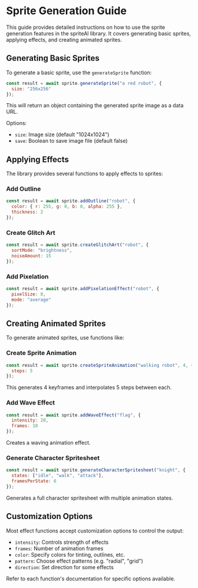 # Sprite Generation Guide

This guide provides detailed instructions on how to use the sprite generation features in the spriteAI library. It covers generating basic sprites, applying effects, and creating animated sprites.

## Generating Basic Sprites

To generate a basic sprite, use the `generateSprite` function:

```javascript
const result = await sprite.generateSprite("a red robot", {
  size: "256x256"
});
```

This will return an object containing the generated sprite image as a data URL.

Options:
- `size`: Image size (default "1024x1024")
- `save`: Boolean to save image file (default false)

## Applying Effects

The library provides several functions to apply effects to sprites:

### Add Outline

```javascript 
const result = await sprite.addOutline("robot", {
  color: { r: 255, g: 0, b: 0, alpha: 255 },
  thickness: 2
});
```

### Create Glitch Art

```javascript
const result = await sprite.createGlitchArt("robot", {
  sortMode: "brightness",
  noiseAmount: 15  
});
```

### Add Pixelation

```javascript
const result = await sprite.addPixelationEffect("robot", {
  pixelSize: 8,
  mode: "average"
});
```

## Creating Animated Sprites

To generate animated sprites, use functions like:

### Create Sprite Animation

```javascript
const result = await sprite.createSpriteAnimation("walking robot", 4, {
  steps: 5
});
```

This generates 4 keyframes and interpolates 5 steps between each.

### Add Wave Effect

```javascript
const result = await sprite.addWaveEffect("flag", {
  intensity: 20,
  frames: 10
});
```

Creates a waving animation effect.

### Generate Character Spritesheet  

```javascript
const result = await sprite.generateCharacterSpritesheet("knight", {
  states: ["idle", "walk", "attack"],
  framesPerState: 6
});
```

Generates a full character spritesheet with multiple animation states.

## Customization Options

Most effect functions accept customization options to control the output:

- `intensity`: Controls strength of effects
- `frames`: Number of animation frames
- `color`: Specify colors for tinting, outlines, etc.
- `pattern`: Choose effect patterns (e.g. "radial", "grid")
- `direction`: Set direction for some effects

Refer to each function's documentation for specific options available.